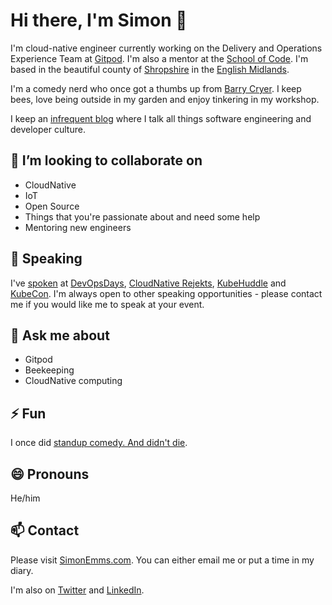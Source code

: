 # Hi there, I'm Simon 👋

I'm cloud-native engineer currently working on the Delivery and Operations Experience Team at [Gitpod](https://www.gitpod.io). I'm also a mentor at the [School of Code](https://www.schoolofcode.co.uk). I'm based in the beautiful county of [Shropshire](https://en.wikipedia.org/wiki/Shropshire) in the [English Midlands](https://en.wikipedia.org/wiki/Midlands).

I'm a comedy nerd who once got a thumbs up from [Barry Cryer](https://en.wikipedia.org/wiki/Barry_Cryer). I keep bees, love being outside in my garden and enjoy tinkering in my workshop.

I keep an [infrequent blog](https://www.simonemms.com/blog) where I talk all things software engineering and developer culture.

## 👯 I’m looking to collaborate on

- CloudNative
- IoT
- Open Source
- Things that you're passionate about and need some help
- Mentoring new engineers

## 🎤 Speaking

I've [spoken](https://www.simonemms.com/speaking) at [DevOpsDays](https://devopsdays.org/), [CloudNative Rejekts](https://cloud-native.rejekts.io/), [KubeHuddle](https://kubehuddle.com) and [KubeCon](https://www.cncf.io/kubecon-cloudnativecon-events/). I'm always open to other speaking opportunities - please contact me if you would like me to speak at your event.

## 💬 Ask me about

- Gitpod
- Beekeeping
- CloudNative computing

## ⚡ Fun

I once did [standup comedy. And didn't die](https://www.youtube.com/watch?v=iy1EvJXH2ks&ab_channel=SimonEmms).

## 😄 Pronouns

He/him

## 📫 Contact

Please visit [SimonEmms.com](https://www.simonemms.com). You can either email me or put a time in my diary.

I'm also on [Twitter](https://twitter/theshroppiebeek) and [LinkedIn](https://www.linkedin.com/in/simonemms).
